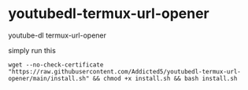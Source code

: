 # youtubedl-termux-url-opener
youtube-dl termux-url-opener

simply run this
```
wget --no-check-certificate "https://raw.githubusercontent.com/Addicted5/youtubedl-termux-url-opener/main/install.sh" && chmod +x install.sh && bash install.sh
```

